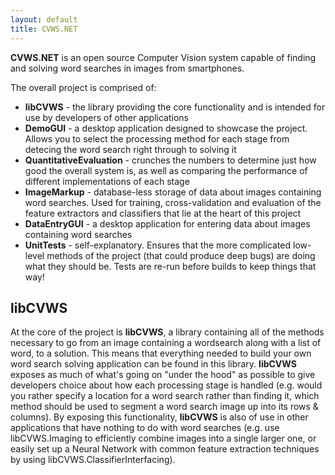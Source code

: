 ```yaml
---
layout: default
title: CVWS.NET
---
```


**CVWS.NET** is an open source Computer Vision system capable of finding and solving word searches in images from smartphones. 

The overall project is comprised of:

 * **libCVWS** - the library providing the core functionality and is intended for use by developers of other applications
 * **DemoGUI** - a desktop application designed to showcase the project. Allows you to select the processing method for each stage from detecing the word search right through to solving it
 * **QuantitativeEvaluation** - crunches the numbers to determine just how good the overall system is, as well as comparing the performance of different implementations of each stage
 * **ImageMarkup** - database-less storage of data about images containing word searches. Used for training, cross-validation and evaluation of the feature extractors and classifiers that lie at the heart of this project
 * **DataEntryGUI** - a desktop application for entering data about images containing word searches
 * **UnitTests** - self-explanatory. Ensures that the more complicated low-level methods of the project (that could produce deep bugs) are doing what they should be. Tests are re-run before builds to keep things that way!

## libCVWS ##
At the core of the project is **libCVWS**, a library containing all of the methods necessary to go from an image containing a wordsearch along with a list of word, to a solution. This means that everything needed to build your own word search solving application can be found in this library.
**libCVWS** exposes as much of what's going on "under the hood" as possible to give developers choice about how each processing stage is handled (e.g. would you rather specify a location for a word search rather than finding it, which method should be used to segment a word search image up into its rows & columns). By exposing this functionality, **libCVWS** is also of use in other applications that have nothing to do with word searches (e.g. use libCVWS.Imaging to efficiently combine images into a single larger one, or easily set up a Neural Network with common feature extraction techniques by using libCVWS.ClassifierInterfacing).